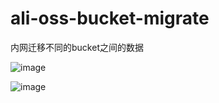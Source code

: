 # ali-oss-bucket-migrate
内网迁移不同的bucket之间的数据

![image](https://user-images.githubusercontent.com/33921085/236605169-5703c211-85cf-4f9c-a028-d0a649b8e4fe.png)

![image](https://user-images.githubusercontent.com/33921085/236605729-224fcbf8-605e-46b9-8c02-6212b5dd579d.png)

